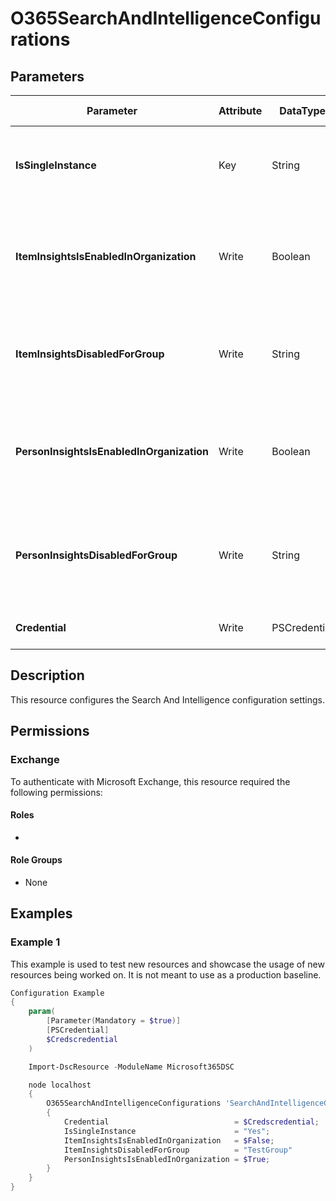 ﻿# O365SearchAndIntelligenceConfigurations

## Parameters

| Parameter | Attribute | DataType | Description | Allowed Values |
| --- | --- | --- | --- | --- |
| **IsSingleInstance** | Key | String | Specifies the resource is a single instance, the value must be 'Yes' | `Yes` |
| **ItemInsightsIsEnabledInOrganization** | Write | Boolean | Specifies whether or not Item Insights should be available for the organization. | |
| **ItemInsightsDisabledForGroup** | Write | String | Specifies a single Azure AD Group for which Item Insights needs to be disabled. | |
| **PersonInsightsIsEnabledInOrganization** | Write | Boolean | Specifies whether or not Person Insights should be available for the organization. | |
| **PersonInsightsDisabledForGroup** | Write | String | Specifies a single Azure AD Group for which Person Insights needs to be disabled. | |
| **Credential** | Write | PSCredential | Credentials of the Global Admin | |

## Description

This resource configures the Search And Intelligence configuration settings.

## Permissions

### Exchange

To authenticate with Microsoft Exchange, this resource required the following permissions:

#### Roles

- 

#### Role Groups

- None

## Examples

### Example 1

This example is used to test new resources and showcase the usage of new resources being worked on.
It is not meant to use as a production baseline.

```powershell
Configuration Example
{
    param(
        [Parameter(Mandatory = $true)]
        [PSCredential]
        $Credscredential
    )

    Import-DscResource -ModuleName Microsoft365DSC

    node localhost
    {
        O365SearchAndIntelligenceConfigurations 'SearchAndIntelligenceConfigurations'
        {
            Credential                            = $Credscredential;
            IsSingleInstance                      = "Yes";
            ItemInsightsIsEnabledInOrganization   = $False;
            ItemInsightsDisabledForGroup          = "TestGroup"
            PersonInsightsIsEnabledInOrganization = $True;
        }
    }
}
```

